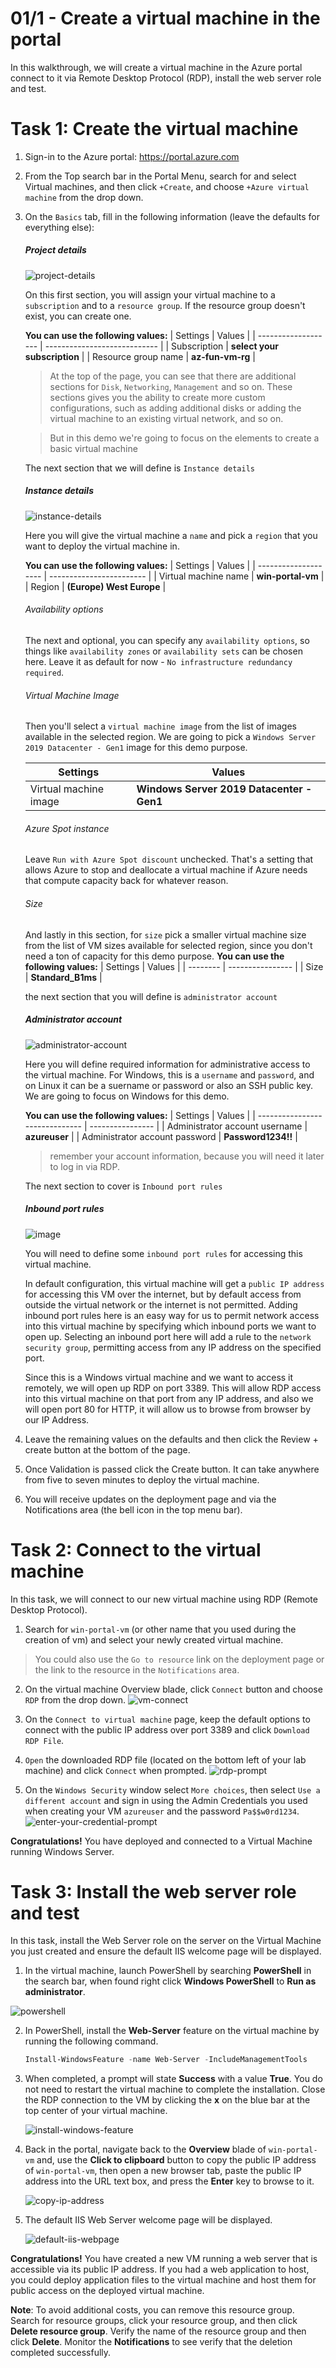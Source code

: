 # 01/1 - Create a virtual machine in the portal

In this walkthrough, we will create a virtual machine in the Azure portal connect to it via Remote Desktop Protocol (RDP), install the web server role and test.

# Task 1: Create the virtual machine

1. Sign-in to the Azure portal: https://portal.azure.com

2. From the Top search bar in the Portal Menu, search for and select Virtual machines, and then click `+Create`, and choose `+Azure virtual machine` from the drop down.

3. On the `Basics` tab, fill in the following information (leave the defaults for everything else):
  
    ##### Project details
    ![project-details](/assets/projectdetails.PNG)
    
    On this first section, you will assign your virtual machine to a `subscription` and to a `resource group`. If the resource group doesn't exist, you can create one.
    
    **You can use the following values:**
    | Settings            | Values                       |
    | ------------------- | ---------------------------- |
    | Subscription        | **select your subscription** |
    | Resource group name | **az-fun-vm-rg**             |

    > At the top of the page, you can see that there are additional sections for `Disk`, `Networking`, `Management` and so on. These sections gives you the ability to create more custom configurations, such as adding additional disks or adding the virtual machine to an existing virtual network, and so on.

    > But in this demo we're going to focus on the elements to create a basic virtual machine

    The next section that we will define is `Instance details` 

    ##### Instance details 
    ![instance-details](/assets/instance-details.PNG)
    
    Here you will give the virtual machine a `name` and pick a `region` that you want to deploy the virtual machine in.

    **You can use the following values:**
    | Settings             | Values                   |
    | -------------------- | ------------------------ |
    | Virtual machine name | **win-portal-vm**        |
    | Region               | **(Europe) West Europe** |

    ###### Availability options
    The next and optional, you can specify any `availability options`, so things like `availability zones` or `availability sets` can be chosen here. Leave it as default for now - `No infrastructure redundancy required`.

    ###### Virtual Machine Image
    Then you'll select a `virtual machine image` from the list of images available in the selected region. We are going to pick a `Windows Server 2019 Datacenter - Gen1` image for this demo purpose.

    | Settings              | Values                                    |
    | --------------------- | ----------------------------------------- |
    | Virtual machine image | **Windows Server 2019 Datacenter - Gen1** |

    ###### Azure Spot instance
    Leave `Run with Azure Spot discount` unchecked. That's a setting that allows Azure to stop and deallocate a virtual machine if Azure needs that compute capacity back for whatever reason.

    ###### Size
    And lastly in this section, for `size` pick a smaller virtual machine size from the list of VM sizes available for selected region, since you don't need a ton of capacity for this demo purpose.
    **You can use the following values:**
    | Settings | Values           |
    | -------- | ---------------- |
    | Size     | **Standard_B1ms** |

    the next section that you will define is `administrator account` 

    ##### Administrator account
    ![administrator-account](/assets/administrator-account.PNG)

    Here you will define required information for administrative access to the virtual machine. For Windows, this is a `username` and `password`, and on Linux it can be a suername or password or also an SSH public key. We are going to focus on Windows for this demo.

    **You can use the following values:**
    | Settings                       | Values           |
    | ------------------------------ | ---------------- |
    | Administrator account username | **azureuser**    |
    | Administrator account password | **Password1234!!** |

    >remember your account information, because you will need it later to log in via RDP.

    The next section to cover is `Inbound port rules`

    ##### Inbound port rules
    ![image](https://user-images.githubusercontent.com/51710476/212888643-dcf32124-b560-48f9-bc50-4ac624aee5f0.png)

    You will need to define some `inbound port rules` for accessing this virtual machine. 

    In default configuration, this virtual machine will get a `public IP address` for accessing this VM over the internet, but by default access from outside the virtual network or the internet is not permitted. Adding inbound port rules here is an easy way for us to permit network access into this virtual machine by specifying which inbound ports we want to open up. Selecting an inbound port here will add a rule to the `network security group`, permitting access from any IP address on the specified port. 

    Since this is a Windows virtual machine and we want to access it remotely, we will open up RDP on port 3389. This will allow RDP access into this virtual machine on that port from any IP address, and also we will open port 80 for HTTP, it will allow us to browse from browser by our IP Address.
  

4. Leave the remaining values on the defaults and then click the Review + create button at the bottom of the page.

5. Once Validation is passed click the Create button. It can take anywhere from five to seven minutes to deploy the virtual machine.

6. You will receive updates on the deployment page and via the Notifications area (the bell icon in the top menu bar).


# Task 2: Connect to the virtual machine
In this task, we will connect to our new virtual machine using RDP (Remote Desktop Protocol).

1. Search for `win-portal-vm` (or other name that you used during the creation of vm) and select your newly created virtual machine.

>You could also use the `Go to resource` link on the deployment page or the link to the resource in the `Notifications` area.

2. On the virtual machine Overview blade, click `Connect` button and choose `RDP` from the drop down.
![vm-connect](/assets/vm-connect.jpeg)

3. On the `Connect to virtual machine` page, keep the default options to connect with the public IP address over port 3389 and click `Download RDP File`.

4. `Open` the downloaded RDP file (located on the bottom left of your lab machine) and click `Connect` when prompted.
![rdp-prompt](/assets/rdp-prompt.PNG)

5. On the `Windows Security` window select `More choices`, then select `Use a different account`
 and sign in using the Admin Credentials you used when creating your VM `azureuser` and the password `Pa$$w0rd1234`.
 ![enter-your-credential-prompt](/assets/enter-your-credential-prompt.PNG)

**Congratulations!** You have deployed and connected to a Virtual Machine running Windows Server.


# Task 3: Install the web server role and test

In this task, install the Web Server role on the server on the Virtual Machine you just created and ensure the default IIS welcome page will be displayed.

1. In the virtual machine, launch PowerShell by searching **PowerShell** in the search bar, when found right click **Windows PowerShell** to **Run as administrator**.

 ![powershell](/assets/powershell.png)

 2. In PowerShell, install the **Web-Server** feature on the virtual machine by running the following command. 

    ```PowerShell
    Install-WindowsFeature -name Web-Server -IncludeManagementTools
    ```
  
3. When completed, a prompt will state **Success** with a value **True**. You do not need to restart the virtual machine to complete the installation. Close the RDP connection to the VM by clicking the **x** on the blue bar at the top center of your virtual machine. 

    ![install-windows-feature](/assets/install-windows-feature.png)

4. Back in the portal, navigate back to the **Overview** blade of `win-portal-vm` and, use the **Click to clipboard** button to copy the public IP address of `win-portal-vm`, then open a new browser tab, paste the public IP address into the URL text box, and press the **Enter** key to browse to it.

    ![copy-ip-address](/assets/copy-ip-address.PNG)

5. The default IIS Web Server welcome page will be displayed.

    ![default-iis-webpage](/assets/default-iis-webpage.PNG)

**Congratulations!** You have created a new VM running a web server that is accessible via its public IP address. If you had a web application to host, you could deploy application files to the virtual machine and host them for public access on the deployed virtual machine.


**Note**: To avoid additional costs, you can remove this resource group. Search for resource groups, click your resource group, and then click **Delete resource group**. Verify the name of the resource group and then click **Delete**. Monitor the **Notifications** to see verify that the deletion completed successfully. 
